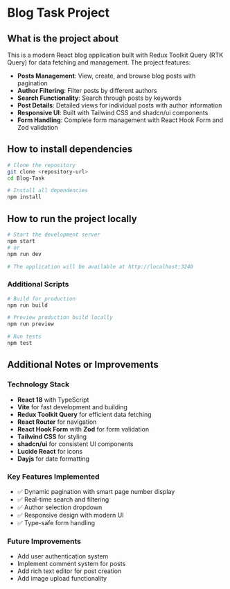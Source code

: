 # Blog Task Project

## What is the project about

This is a modern React blog application built with Redux Toolkit Query (RTK Query) for data fetching and management. The project features:

- **Posts Management**: View, create, and browse blog posts with pagination
- **Author Filtering**: Filter posts by different authors
- **Search Functionality**: Search through posts by keywords
- **Post Details**: Detailed views for individual posts with author information
- **Responsive UI**: Built with Tailwind CSS and shadcn/ui components
- **Form Handling**: Complete form management with React Hook Form and Zod validation

## How to install dependencies

```bash
# Clone the repository
git clone <repository-url>
cd Blog-Task

# Install all dependencies
npm install
```

## How to run the project locally

```bash
# Start the development server
npm start
# or
npm run dev

# The application will be available at http://localhost:3240
```

### Additional Scripts

```bash
# Build for production
npm run build

# Preview production build locally
npm run preview

# Run tests
npm test
```

## Additional Notes or Improvements

### Technology Stack

- **React 18** with TypeScript
- **Vite** for fast development and building
- **Redux Toolkit Query** for efficient data fetching
- **React Router** for navigation
- **React Hook Form** with **Zod** for form validation
- **Tailwind CSS** for styling
- **shadcn/ui** for consistent UI components
- **Lucide React** for icons
- **Dayjs** for date formatting

### Key Features Implemented

- ✅ Dynamic pagination with smart page number display
- ✅ Real-time search and filtering
- ✅ Author selection dropdown
- ✅ Responsive design with modern UI
- ✅ Type-safe form handling

### Future Improvements

- Add user authentication system
- Implement comment system for posts
- Add rich text editor for post creation
- Add image upload functionality
